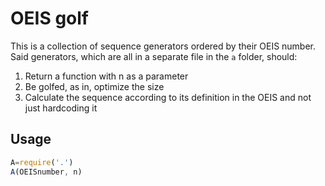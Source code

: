 # OEIS golf

This is a collection of sequence generators ordered by their OEIS number. Said generators, which are all in a separate file in the `a` folder, should:

1. Return a function with n as a parameter
2. Be golfed, as in, optimize the size
3. Calculate the sequence according to its definition in the OEIS and not just hardcoding it

## Usage

```javascript
A=require('.')
A(OEISnumber, n)
```